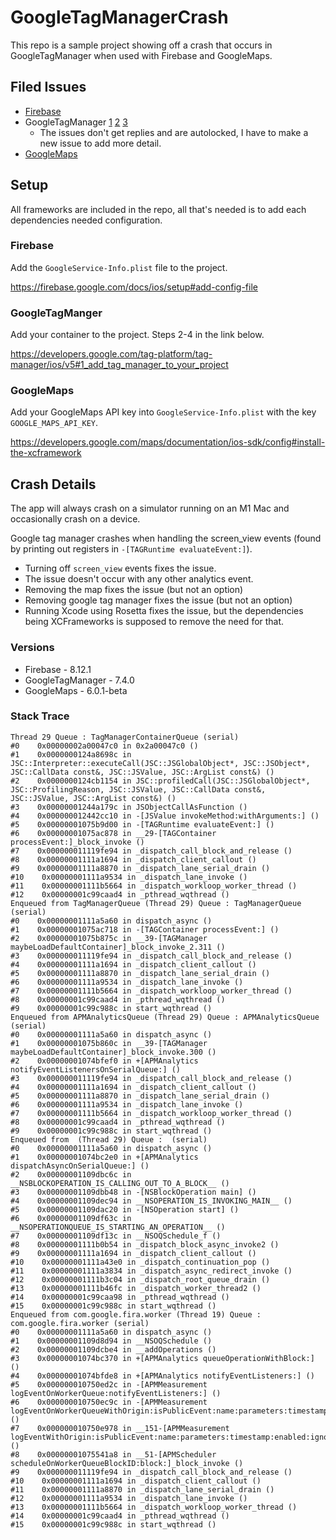 # GoogleTagManagerCrash

This repo is a sample project showing off a crash that occurs in GoogleTagManager when used with Firebase and GoogleMaps. 

## Filed Issues

- [Firebase](https://github.com/firebase/firebase-ios-sdk/issues/9235)
- GoogleTagManager [1](https://support.google.com/tagmanager/thread/139687964?hl=en) [2](https://support.google.com/tagmanager/thread/146683947?hl=en) [3](https://support.google.com/tagmanager/thread/152850774?hl=en)
  - The issues don't get replies and are autolocked, I have to make a new issue to add more detail.
- [GoogleMaps](https://issuetracker.google.com/issues/209843433)

## Setup

All frameworks are included in the repo, all that's needed is to add each dependencies needed configuration.

### Firebase
Add the `GoogleService-Info.plist` file to the project.

https://firebase.google.com/docs/ios/setup#add-config-file

### GoogleTagManger
Add your container to the project. Steps 2-4 in the link below.

https://developers.google.com/tag-platform/tag-manager/ios/v5#1_add_tag_manager_to_your_project

### GoogleMaps
Add your GoogleMaps API key into `GoogleService-Info.plist` with the key `GOOGLE_MAPS_API_KEY`.

https://developers.google.com/maps/documentation/ios-sdk/config#install-the-xcframework

## Crash Details

The app will always crash on a simulator running on an M1 Mac and occasionally crash on a device.

Google tag manager crashes when handling the screen_view events (found by printing out registers in `-[TAGRuntime evaluateEvent:]`).

- Turning off `screen_view` events fixes the issue.
- The issue doesn't occur with any other analytics event.
- Removing the map fixes the issue (but not an option)
- Removing google tag manager fixes the issue (but not an option)
- Running Xcode using Rosetta fixes the issue, but the dependencies being XCFrameworks is supposed to remove the need for that.

### Versions
- Firebase - 8.12.1
- GoogleTagManager - 7.4.0
- GoogleMaps - 6.0.1-beta

### Stack Trace

```
Thread 29 Queue : TagManagerContainerQueue (serial)
#0    0x00000002a00047c0 in 0x2a00047c0 ()
#1    0x0000000124a8698c in JSC::Interpreter::executeCall(JSC::JSGlobalObject*, JSC::JSObject*, JSC::CallData const&, JSC::JSValue, JSC::ArgList const&) ()
#2    0x0000000124cb1154 in JSC::profiledCall(JSC::JSGlobalObject*, JSC::ProfilingReason, JSC::JSValue, JSC::CallData const&, JSC::JSValue, JSC::ArgList const&) ()
#3    0x00000001244a179c in JSObjectCallAsFunction ()
#4    0x000000012442cc10 in -[JSValue invokeMethod:withArguments:] ()
#5    0x00000001075b9d00 in -[TAGRuntime evaluateEvent:] ()
#6    0x00000001075ac878 in __29-[TAGContainer processEvent:]_block_invoke ()
#7    0x000000011119fe94 in _dispatch_call_block_and_release ()
#8    0x00000001111a1694 in _dispatch_client_callout ()
#9    0x00000001111a8870 in _dispatch_lane_serial_drain ()
#10    0x00000001111a9534 in _dispatch_lane_invoke ()
#11    0x00000001111b5664 in _dispatch_workloop_worker_thread ()
#12    0x00000001c99caad4 in _pthread_wqthread ()
Enqueued from TagManagerQueue (Thread 29) Queue : TagManagerQueue (serial)
#0    0x00000001111a5a60 in dispatch_async ()
#1    0x00000001075ac718 in -[TAGContainer processEvent:] ()
#2    0x00000001075b875c in __39-[TAGManager maybeLoadDefaultContainer]_block_invoke_2.311 ()
#3    0x000000011119fe94 in _dispatch_call_block_and_release ()
#4    0x00000001111a1694 in _dispatch_client_callout ()
#5    0x00000001111a8870 in _dispatch_lane_serial_drain ()
#6    0x00000001111a9534 in _dispatch_lane_invoke ()
#7    0x00000001111b5664 in _dispatch_workloop_worker_thread ()
#8    0x00000001c99caad4 in _pthread_wqthread ()
#9    0x00000001c99c988c in start_wqthread ()
Enqueued from APMAnalyticsQueue (Thread 29) Queue : APMAnalyticsQueue (serial)
#0    0x00000001111a5a60 in dispatch_async ()
#1    0x00000001075b860c in __39-[TAGManager maybeLoadDefaultContainer]_block_invoke.300 ()
#2    0x00000001074bfef0 in +[APMAnalytics notifyEventListenersOnSerialQueue:] ()
#3    0x000000011119fe94 in _dispatch_call_block_and_release ()
#4    0x00000001111a1694 in _dispatch_client_callout ()
#5    0x00000001111a8870 in _dispatch_lane_serial_drain ()
#6    0x00000001111a9534 in _dispatch_lane_invoke ()
#7    0x00000001111b5664 in _dispatch_workloop_worker_thread ()
#8    0x00000001c99caad4 in _pthread_wqthread ()
#9    0x00000001c99c988c in start_wqthread ()
Enqueued from  (Thread 29) Queue :  (serial)
#0    0x00000001111a5a60 in dispatch_async ()
#1    0x00000001074bc2e0 in +[APMAnalytics dispatchAsyncOnSerialQueue:] ()
#2    0x00000001109dbc6c in __NSBLOCKOPERATION_IS_CALLING_OUT_TO_A_BLOCK__ ()
#3    0x00000001109dbb48 in -[NSBlockOperation main] ()
#4    0x00000001109dec94 in __NSOPERATION_IS_INVOKING_MAIN__ ()
#5    0x00000001109dac20 in -[NSOperation start] ()
#6    0x00000001109df63c in __NSOPERATIONQUEUE_IS_STARTING_AN_OPERATION__ ()
#7    0x00000001109df13c in __NSOQSchedule_f ()
#8    0x00000001111b0b54 in _dispatch_block_async_invoke2 ()
#9    0x00000001111a1694 in _dispatch_client_callout ()
#10    0x00000001111a43e0 in _dispatch_continuation_pop ()
#11    0x00000001111a3834 in _dispatch_async_redirect_invoke ()
#12    0x00000001111b3c04 in _dispatch_root_queue_drain ()
#13    0x00000001111b46fc in _dispatch_worker_thread2 ()
#14    0x00000001c99caa98 in _pthread_wqthread ()
#15    0x00000001c99c988c in start_wqthread ()
Enqueued from com.google.fira.worker (Thread 19) Queue : com.google.fira.worker (serial)
#0    0x00000001111a5a60 in dispatch_async ()
#1    0x00000001109d8d94 in __NSOQSchedule ()
#2    0x00000001109dcbe4 in __addOperations ()
#3    0x00000001074bc370 in +[APMAnalytics queueOperationWithBlock:] ()
#4    0x00000001074bfde8 in +[APMAnalytics notifyEventListeners:] ()
#5    0x000000010750ed2c in -[APMMeasurement logEventOnWorkerQueue:notifyEventListeners:] ()
#6    0x000000010750ec9c in -[APMMeasurement logEventOnWorkerQueueWithOrigin:isPublicEvent:name:parameters:timestamp:enabled:ignoreEnabled:ignoreInterceptor:interceptor:addedScreenParameters:] ()
#7    0x000000010750e978 in __151-[APMMeasurement logEventWithOrigin:isPublicEvent:name:parameters:timestamp:enabled:ignoreEnabled:ignoreInterceptor:interceptor:addedScreenParameters:]_block_invoke ()
#8    0x00000001075541a8 in __51-[APMScheduler scheduleOnWorkerQueueBlockID:block:]_block_invoke ()
#9    0x000000011119fe94 in _dispatch_call_block_and_release ()
#10    0x00000001111a1694 in _dispatch_client_callout ()
#11    0x00000001111a8870 in _dispatch_lane_serial_drain ()
#12    0x00000001111a9534 in _dispatch_lane_invoke ()
#13    0x00000001111b5664 in _dispatch_workloop_worker_thread ()
#14    0x00000001c99caad4 in _pthread_wqthread ()
#15    0x00000001c99c988c in start_wqthread ()
```
